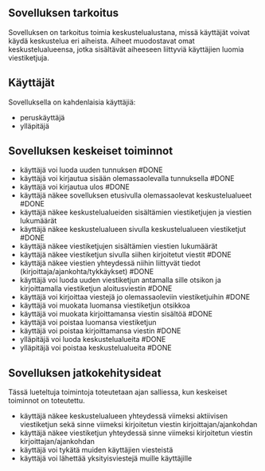 ## Sovelluksen tarkoitus

Sovelluksen on tarkoitus toimia keskustelualustana, missä käyttäjät voivat käydä keskustelua eri aiheista. Aiheet muodostavat omat keskustelualueensa, jotka sisältävät aiheeseen liittyviä käyttäjien luomia viestiketjuja.

## Käyttäjät

Sovelluksella on kahdenlaisia käyttäjiä:
- peruskäyttäjä
- ylläpitäjä

## Sovelluksen keskeiset toiminnot

- käyttäjä voi luoda uuden tunnuksen #DONE
- käyttäjä voi kirjautua sisään olemassaolevalla tunnuksella #DONE
- käyttäjä voi kirjautua ulos #DONE
- käyttäjä näkee sovelluksen etusivulla olemassaolevat keskustelualueet #DONE
- käyttäjä näkee keskustelualueiden sisältämien viestiketjujen ja viestien lukumäärät
- käyttäjä näkee keskustelualueen sivulla keskustelualueen viestiketjut #DONE
- käyttäjä näkee viestiketjujen sisältämien viestien lukumäärät
- käyttäjä näkee viestiketjun sivulla siihen kirjoitetut viestit #DONE
- käyttäjä näkee viestien yhteydessä niihin liittyvät tiedot (kirjoittaja/ajankohta/tykkäykset) #DONE
- käyttäjä voi luoda uuden viestiketjun antamalla sille otsikon ja kirjoittamalla viestiketjun aloitusviestin #DONE
- käyttäjä voi kirjoittaa viestejä jo olemassaoleviin viestiketjuihin #DONE
- käyttäjä voi muokata luomansa viestiketjun otsikkoa
- käyttäjä voi muokata kirjoittamansa viestin sisältöä #DONE
- käyttäjä voi poistaa luomansa viestiketjun
- käyttäjä voi poistaa kirjoittamansa viestin #DONE
- ylläpitäjä voi luoda keskustelualueita #DONE
- ylläpitäjä voi poistaa keskustelualueita #DONE

## Sovelluksen jatkokehitysideat

Tässä lueteltuja toimintoja toteutetaan ajan salliessa, kun keskeiset toiminnot on toteutettu.

- käyttäjä näkee keskustelualueen yhteydessä viimeksi aktiivisen viestiketjun sekä sinne viimeksi kirjoitetun viestin kirjoittajan/ajankohdan
- käyttäjä näkee viestiketjun yhteydessä sinne viimeksi kirjoitetun viestin kirjoittajan/ajankohdan
- käyttäjä voi tykätä muiden käyttäjien viesteistä
- käyttäjä voi lähettää yksityisviestejä muille käyttäjille
